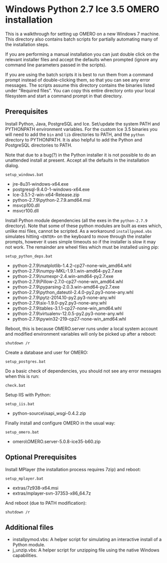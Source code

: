 Windows Python 2.7 Ice 3.5 OMERO installation
=============================================

This is a walkthrough for setting up OMERO on a new Windows 7 machine. This directory also contains batch scripts for partially automating many of the installation steps.

If you are performing a manual installation you can just double click on the relevant installer files and accept the defaults when prompted (ignore any command line parameters passed in the scripts).

If you are using the batch scripts it is best to run them from a command prompt instead of double-clicking them, so that you can see any error messages. The scripts assume this directory contains the binaries listed under "Required files". You can copy this entire directory onto your local filesystem and start a command prompt in that directory.


Prerequisites
-------------

Install Python, Java, PostgreSQL and Ice. Set/update the system PATH and PYTHONPATH environment variables. For the custom Ice 3.5 binaries you will need to add the `bin` and `lib` directories to PATH, and the `python` directory to PYTHONPATH. It is also helpful to add the Python and PostgreSQL directories to PATH.

Note that due to a bug(?) in the Python installer it is not possible to do an unattended install at present. Accept all the defaults in the installation dialog.

    setup_windows.bat

- jre-8u31-windows-x64.exe
- postgresql-9.4.0-1-windows-x64.exe
- Ice-3.5.1-2-win-x64-Release.zip
- python-2.7.9\python-2.7.9.amd64.msi
- msvcp100.dll
- msvcr100.dll

Install Python module dependencies (all the exes in the `python-2.7.9` directory). Note that some of these python modules are built as exes which, unlike msi files, cannot be scripted. As a workaround `installpymod.vbs` simulates hitting `<ENTER>` on the keyboard to move through the installer prompts, however it uses simple timeouts so if the installer is slow it may not work. The remainder are wheel files which must be installed using pip:

    setup_python_deps.bat

- python-2.7.9\matplotlib-1.4.2-cp27-none-win_amd64.whl
- python-2.7.9\numpy-MKL-1.9.1.win-amd64-py2.7.exe
- python-2.7.9\numexpr-2.4.win-amd64-py2.7.exe
- python-2.7.9\Pillow-2.7.0-cp27-none-win_amd64.whl
- python-2.7.9\pyparsing-2.0.3.win-amd64-py2.7.exe
- python-2.7.9\python_dateutil-2.4.0-py2.py3-none-any.whl
- python-2.7.9\pytz-2014.10-py2.py3-none-any.whl
- python-2.7.9\six-1.9.0-py2.py3-none-any.whl
- python-2.7.9\tables-3.1.1-cp27-none-win_amd64.whl
- python-2.7.9\virtualenv-12.0.5-py2.py3-none-any.whl
- python-2.7.9\pywin32-219-cp27-none-win_amd64.whl

Reboot, this is because OMERO.server runs under a local system account and modified environment variables will only be picked up after a reboot:

    shutdown /r

Create a database and user for OMERO:

    setup_postgres.bat

Do a basic check of dependencies, you should not see any error messages when this is run:

    check.bat

Setup IIS with Python:

    setup_iis.bat

- python-source\isapi_wsgi-0.4.2.zip

Finally install and configure OMERO in the usual way:

    setup_omero.bat

- omero\OMERO.server-5.0.8-ice35-b60.zip


Optional Prerequisites
----------------------

Install MPlayer (the installation process requires 7zip) and reboot:

    setup_mplayer.bat

- extras/7z938-x64.msi
- extras/mplayer-svn-37353-x86_64.7z

And reboot (due to PATH modification):

    shutdown /r


Additional files
----------------

- installpymod.vbs: A helper script for simulating an interactive install of a Python module.
- j_unzip.vbs: A helper script for unzipping file using the native Windows capabilities.
